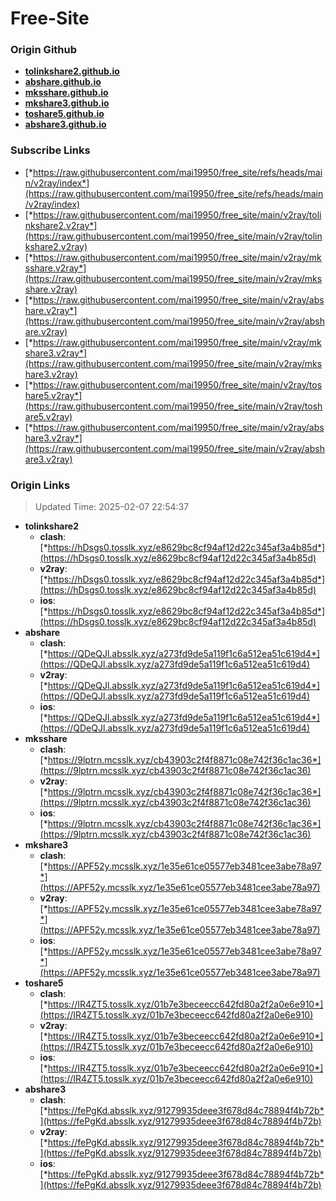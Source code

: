 # Free-Site

### Origin Github

- [**tolinkshare2.github.io**](https://github.com/tolinkshare2/tolinkshare2.github.io)
- [**abshare.github.io**](https://github.com/abshare/abshare.github.io)
- [**mksshare.github.io**](https://github.com/mksshare/mksshare.github.io)
- [**mkshare3.github.io**](https://github.com/mkshare3/mkshare3.github.io)
- [**toshare5.github.io**](https://github.com/toshare5/toshare5.github.io)
- [**abshare3.github.io**](https://github.com/abshare3/abshare3.github.io)

### Subscribe Links

- [*https://raw.githubusercontent.com/mai19950/free_site/refs/heads/main/v2ray/index*](https://raw.githubusercontent.com/mai19950/free_site/refs/heads/main/v2ray/index)
- [*https://raw.githubusercontent.com/mai19950/free_site/main/v2ray/tolinkshare2.v2ray*](https://raw.githubusercontent.com/mai19950/free_site/main/v2ray/tolinkshare2.v2ray)
- [*https://raw.githubusercontent.com/mai19950/free_site/main/v2ray/mksshare.v2ray*](https://raw.githubusercontent.com/mai19950/free_site/main/v2ray/mksshare.v2ray)
- [*https://raw.githubusercontent.com/mai19950/free_site/main/v2ray/abshare.v2ray*](https://raw.githubusercontent.com/mai19950/free_site/main/v2ray/abshare.v2ray)
- [*https://raw.githubusercontent.com/mai19950/free_site/main/v2ray/mkshare3.v2ray*](https://raw.githubusercontent.com/mai19950/free_site/main/v2ray/mkshare3.v2ray)
- [*https://raw.githubusercontent.com/mai19950/free_site/main/v2ray/toshare5.v2ray*](https://raw.githubusercontent.com/mai19950/free_site/main/v2ray/toshare5.v2ray)
- [*https://raw.githubusercontent.com/mai19950/free_site/main/v2ray/abshare3.v2ray*](https://raw.githubusercontent.com/mai19950/free_site/main/v2ray/abshare3.v2ray)

### Origin Links

> Updated Time: 2025-02-07 22:54:37

- **tolinkshare2**
  - **clash**: [*https://hDsgs0.tosslk.xyz/e8629bc8cf94af12d22c345af3a4b85d*](https://hDsgs0.tosslk.xyz/e8629bc8cf94af12d22c345af3a4b85d)
  - **v2ray**: [*https://hDsgs0.tosslk.xyz/e8629bc8cf94af12d22c345af3a4b85d*](https://hDsgs0.tosslk.xyz/e8629bc8cf94af12d22c345af3a4b85d)
  - **ios**: [*https://hDsgs0.tosslk.xyz/e8629bc8cf94af12d22c345af3a4b85d*](https://hDsgs0.tosslk.xyz/e8629bc8cf94af12d22c345af3a4b85d)
- **abshare**
  - **clash**: [*https://QDeQJl.absslk.xyz/a273fd9de5a119f1c6a512ea51c619d4*](https://QDeQJl.absslk.xyz/a273fd9de5a119f1c6a512ea51c619d4)
  - **v2ray**: [*https://QDeQJl.absslk.xyz/a273fd9de5a119f1c6a512ea51c619d4*](https://QDeQJl.absslk.xyz/a273fd9de5a119f1c6a512ea51c619d4)
  - **ios**: [*https://QDeQJl.absslk.xyz/a273fd9de5a119f1c6a512ea51c619d4*](https://QDeQJl.absslk.xyz/a273fd9de5a119f1c6a512ea51c619d4)
- **mksshare**
  - **clash**: [*https://9lptrn.mcsslk.xyz/cb43903c2f4f8871c08e742f36c1ac36*](https://9lptrn.mcsslk.xyz/cb43903c2f4f8871c08e742f36c1ac36)
  - **v2ray**: [*https://9lptrn.mcsslk.xyz/cb43903c2f4f8871c08e742f36c1ac36*](https://9lptrn.mcsslk.xyz/cb43903c2f4f8871c08e742f36c1ac36)
  - **ios**: [*https://9lptrn.mcsslk.xyz/cb43903c2f4f8871c08e742f36c1ac36*](https://9lptrn.mcsslk.xyz/cb43903c2f4f8871c08e742f36c1ac36)
- **mkshare3**
  - **clash**: [*https://APF52y.mcsslk.xyz/1e35e61ce05577eb3481cee3abe78a97*](https://APF52y.mcsslk.xyz/1e35e61ce05577eb3481cee3abe78a97)
  - **v2ray**: [*https://APF52y.mcsslk.xyz/1e35e61ce05577eb3481cee3abe78a97*](https://APF52y.mcsslk.xyz/1e35e61ce05577eb3481cee3abe78a97)
  - **ios**: [*https://APF52y.mcsslk.xyz/1e35e61ce05577eb3481cee3abe78a97*](https://APF52y.mcsslk.xyz/1e35e61ce05577eb3481cee3abe78a97)
- **toshare5**
  - **clash**: [*https://IR4ZT5.tosslk.xyz/01b7e3beceecc642fd80a2f2a0e6e910*](https://IR4ZT5.tosslk.xyz/01b7e3beceecc642fd80a2f2a0e6e910)
  - **v2ray**: [*https://IR4ZT5.tosslk.xyz/01b7e3beceecc642fd80a2f2a0e6e910*](https://IR4ZT5.tosslk.xyz/01b7e3beceecc642fd80a2f2a0e6e910)
  - **ios**: [*https://IR4ZT5.tosslk.xyz/01b7e3beceecc642fd80a2f2a0e6e910*](https://IR4ZT5.tosslk.xyz/01b7e3beceecc642fd80a2f2a0e6e910)
- **abshare3**
  - **clash**: [*https://fePgKd.absslk.xyz/91279935deee3f678d84c78894f4b72b*](https://fePgKd.absslk.xyz/91279935deee3f678d84c78894f4b72b)
  - **v2ray**: [*https://fePgKd.absslk.xyz/91279935deee3f678d84c78894f4b72b*](https://fePgKd.absslk.xyz/91279935deee3f678d84c78894f4b72b)
  - **ios**: [*https://fePgKd.absslk.xyz/91279935deee3f678d84c78894f4b72b*](https://fePgKd.absslk.xyz/91279935deee3f678d84c78894f4b72b)
